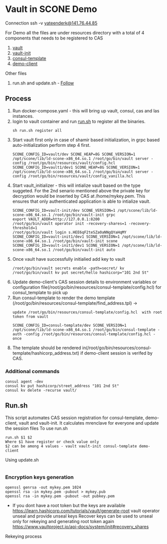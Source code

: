 # Vault in SCONE Demo 
Connection ssh -v yateenderk@141.76.44.85

For Demo all the files are under resources directory with a total of 4 components that needs to be registered to CAS
1. [vault](vault/Readme.md)
2. [vault-init](vault-init/Readme.md)  
3. [consul-template](consul-template/Readme.md) 
4. [demo-client](demo-client/Readme.md)
   
Other files 
1. run.sh and update.sh -  [Follow](resources/../Readme.md)

## Process
1. Run docker-compose.yaml - this will bring up vault, consul, cas and las instances.
2. login to vault container and run [run.sh](#runsh) to register all the binaries.
   ```
   sh run.sh register all
   ```
3. Start vault first only in case of shamir based initialization, in grpc based auto-initialization perform step 4 first.
   ```
   SCONE_CONFIG_ID=vault/dev SCONE_HEAP=8G SCONE_VERSION=1 /opt/scone/lib/ld-scone-x86_64.so.1 /root/go/bin/vault server -config /root/go/bin/resources/vault/config.hcl
   SCONE_CONFIG_ID=vault1/dev1 SCONE_HEAP=8G SCONE_VERSION=1 /opt/scone/lib/ld-scone-x86_64.so.1 /root/go/bin/vault server -config /root/go/bin/resources/vault/config_vanilla.hcl
   ```
4. Start vault_initializer - this will intialize vault based on the type suggeted. For the 2nd senario mentioned above the private key for decryption would be inserted by CAS at /home/mykey.pem. This ensures that only authenticated application is able to intialize vault.
   ```
   SCONE_CONFIG_ID=vault-init/dev SCONE_VERSION=1 /opt/scone/lib/ld-scone-x86_64.so.1 /root/go/bin/vault-init grpc
   export VAULT_ADDR=http://127.0.0.1:8200
   /root/go/bin/vault operator init -recovery-shares=1 -recovery-threshold=1
   /root/go/bin/vault login s.HEE6qF2teSZa0aNNgQYaHqMY
   SCONE_CONFIG_ID=vault-init1/dev1 SCONE_VERSION=1 /opt/scone/lib/ld-scone-x86_64.so.1 /root/go/bin/vault-init scone
   SCONE_CONFIG_ID=vault-init1/dev1 SCONE_VERSION=1 /opt/scone/lib/ld-scone-x86_64.so.1 /root/go/bin/vault-init auto
   ```
5. Once vault have successfully initialied add key to vault
   ```
   /root/go/bin/vault secrets enable -path=secret/ kv
   /root/go/bin/vault kv put secret/hello hashicorp="101 2nd St"
   ```
6. Update demo-client's CAS session details to environment variables or configuration file(/root/go/bin/resources/consul-template/config.hcl) for consul_template to pick up
7. Run consul-template to render the demo template (/root/go/bin/resources/consul-template/find_address.tpl) -> 
   ```
   update /root/go/bin/resources/consul-template/config.hcl  with root token from vault
   
   SCONE_CONFIG_ID=consul-template/dev SCONE_VERSION=1 /opt/scone/lib/ld-scone-x86_64.so.1 /root/go/bin/consul-template -auth -config /root/go/bin/resources/consul-template/config.hcl -once
   ```
8.  The template should be rendered in(/root/go/bin/resources/consul-template/hashicorp_address.txt) if demo-client session is verifed by CAS.

### Additional commands
```
consul agent -dev
consul kv put hashicorp/street_address "101 2nd St"
consul kv delete -recurse vault/ 
```

## Run.sh
This script automates CAS session registration for consul-template, demo-client, vault and vault-init.
It calculates mrenclave for everyone and update the session files
To use run.sh
```
run.sh $1 $2
Where $1 have register or check value only
$2 can be among 4 values - vault vault-init consul-template demo-client
```
Using update.sh
```

```
### Encryption keys generation
```
openssl genrsa -out mykey.pem 1024
openssl rsa -in mykey.pem -pubout > mykey.pub
openssl rsa -in mykey.pem -pubout -out pubkey.pem
```

* If you dont have a root token but the keys are available 
   https://learn.hashicorp.com/tutorials/vault/generate-root
   vault operator unseal and provide unseal keys
Recover keys can be used to unseal only for rekeying and generating root token again
https://www.vaultproject.io/api-docs/system/init#recovery_shares

Rekeying process
